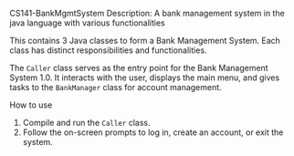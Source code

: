 CS141-BankMgmtSystem
Description: A bank management system in the java language with various functionalities

This contains 3 Java classes to form a Bank Management System. Each class has distinct responsibilities and functionalities.


The `Caller` class serves as the entry point for the Bank Management System 1.0. It interacts with the user, displays the main menu, and gives tasks to the `BankManager` class for account management.

 How to use
1. Compile and run the `Caller` class.
2. Follow the on-screen prompts to log in, create an account, or exit the system.


